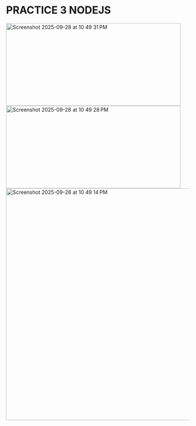 <h1>PRACTICE 3 NODEJS</h1>


<img width="478" height="226" alt="Screenshot 2025-09-28 at 10 49 31 PM" src="https://github.com/user-attachments/assets/045de412-b140-4bcd-9056-58a5501ce6c4" />
<img width="478" height="226" alt="Screenshot 2025-09-28 at 10 49 28 PM" src="https://github.com/user-attachments/assets/e1354fe1-2018-48f8-91f5-a1903d1217da" />

<img width="613" height="635" alt="Screenshot 2025-09-28 at 10 49 14 PM" src="https://github.com/user-attachments/assets/4cd37427-6ab8-42e0-aad4-84e029156262" />
